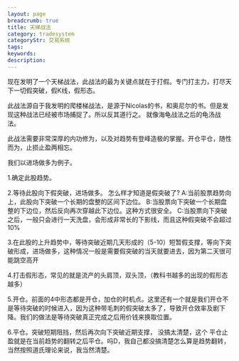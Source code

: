 ```yaml
---
layout: page
breadcrumb: true
title: 天梯战法
category: tradesystem
categoryStr: 交易系统
tags: 
keywords: 
description: 
---
```




现在发明了一个天梯战法，此战法的最为关键点就在于打假。专门打主力，打尽天下一切假突破，假K线，假形态。

此战法源自于我发明的爬楼梯战法，是源于Nicolas的书，和奥尼尔的书。但是发现这种战法已经被市场捕捉了。所以反其道行之。
就像海龟战法之后的龟汤战法。

此战法需要非常深厚的内功修为，以及对趋势有登峰造极的掌握。开仓平仓，随性而为，止损止盈两相忘。

我们以进场做多为例子。

1.确定此股趋势。

2.等待此股向下假突破，进场做多。
怎么样才知道是假突破了?
A:当前股票趋势向上，此股向下突破一个长期的盘整的区间下边位。
B:当股票向下突破一个长期盘整的下边位，然后反向再次穿越此下边位。这种方式很安全。
C:当股票向下突破之后，一般只会进行一天洗盘，会形成非常长的下影线，而且这种假突破不会超过10%

3.在此股的上升趋势中，等待突破近期几天形成的（5-10）短暂假支撑，等向下突破形成，进场做多，这种情况一般是需要假突破的当天就要进去，因为第二天很可能跳空高开

4.打击假形态，常见的就是流产的头肩顶，双头顶，（教科书越多的出现的假形态越多）

5.开仓。前面的4中形态都是开仓，加仓的时机点。这里还有一个就是我们开仓不是等待突破的时候进入，因为这种带毛刺的假突破太多了，导致开仓效率及剧下降。我们的做法是等待突破真正完成之后用价钱来换取位置。

6.平仓。突破短期阻挡，然后再次向下突破近期支撑，
没搞太清楚，这个
平仓止盈就是在当前趋势的翻转之后平仓。吗D，我自己都没搞清楚怎么算是趋势翻转，当然按照道氏理论来说，我当然清楚。




